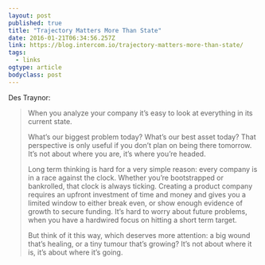 ```yaml
---
layout: post 
published: true 
title: "Trajectory Matters More Than State" 
date: 2016-01-21T06:34:56.257Z 
link: https://blog.intercom.io/trajectory-matters-more-than-state/ 
tags:
  - links
ogtype: article 
bodyclass: post 
---
```


Des Traynor:

> When you analyze your company it’s easy to look at everything in its current state.
> 
> What’s our biggest problem today? What’s our best asset today? That perspective is only useful if you don’t plan on being there tomorrow. It’s not about where you are, it’s where you’re headed.
> 
> Long term thinking is hard for a very simple reason: every company is in a race against the clock. Whether you’re bootstrapped or bankrolled, that clock is always ticking. Creating a product company requires an upfront investment of time and money and gives you a limited window to either break even, or show enough evidence of growth to secure funding. It’s hard to worry about future problems, when you have a hardwired focus on hitting a short term target.
> 
> But think of it this way, which deserves more attention: a big wound that’s healing, or a tiny tumour that’s growing? It’s not about where it is, it’s about where it’s going.
